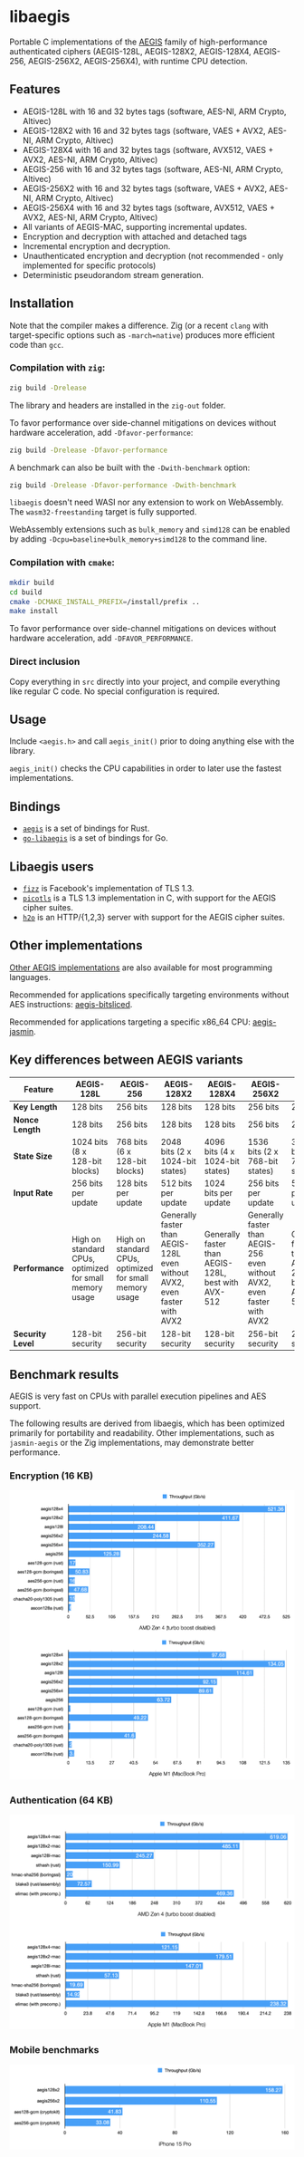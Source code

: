 # libaegis

Portable C implementations of the [AEGIS](https://datatracker.ietf.org/doc/draft-irtf-cfrg-aegis-aead/) family of high-performance authenticated ciphers (AEGIS-128L, AEGIS-128X2, AEGIS-128X4, AEGIS-256, AEGIS-256X2, AEGIS-256X4), with runtime CPU detection.

## Features

- AEGIS-128L with 16 and 32 bytes tags (software, AES-NI, ARM Crypto, Altivec)
- AEGIS-128X2 with 16 and 32 bytes tags (software, VAES + AVX2, AES-NI, ARM Crypto, Altivec)
- AEGIS-128X4 with 16 and 32 bytes tags (software, AVX512, VAES + AVX2, AES-NI, ARM Crypto, Altivec)
- AEGIS-256 with 16 and 32 bytes tags (software, AES-NI, ARM Crypto, Altivec)
- AEGIS-256X2 with 16 and 32 bytes tags (software, VAES + AVX2, AES-NI, ARM Crypto, Altivec)
- AEGIS-256X4 with 16 and 32 bytes tags (software, AVX512, VAES + AVX2, AES-NI, ARM Crypto, Altivec)
- All variants of AEGIS-MAC, supporting incremental updates.
- Encryption and decryption with attached and detached tags
- Incremental encryption and decryption.
- Unauthenticated encryption and decryption (not recommended - only implemented for specific protocols)
- Deterministic pseudorandom stream generation.

## Installation

Note that the compiler makes a difference. Zig (or a recent `clang` with target-specific options such as `-march=native`) produces more efficient code than `gcc`.

### Compilation with `zig`:

```sh
zig build -Drelease
```

The library and headers are installed in the `zig-out` folder.

To favor performance over side-channel mitigations on devices without hardware acceleration, add `-Dfavor-performance`:

```sh
zig build -Drelease -Dfavor-performance
```

A benchmark can also be built with the `-Dwith-benchmark` option:

```sh
zig build -Drelease -Dfavor-performance -Dwith-benchmark
```

`libaegis` doesn't need WASI nor any extension to work on WebAssembly. The `wasm32-freestanding` target is fully supported.

WebAssembly extensions such as `bulk_memory` and `simd128` can be enabled by adding `-Dcpu=baseline+bulk_memory+simd128` to the command line.

### Compilation with `cmake`:

```sh
mkdir build
cd build
cmake -DCMAKE_INSTALL_PREFIX=/install/prefix ..
make install
```

To favor performance over side-channel mitigations on devices without hardware acceleration, add `-DFAVOR_PERFORMANCE`.

### Direct inclusion

Copy everything in `src` directly into your project, and compile everything like regular C code. No special configuration is required.

## Usage

Include `<aegis.h>` and call `aegis_init()` prior to doing anything else with the library.

`aegis_init()` checks the CPU capabilities in order to later use the fastest implementations.

## Bindings

- [`aegis`](https://crates.io/crates/aegis) is a set of bindings for Rust.
- [`go-libaegis`](https://github.com/aegis-aead/go-libaegis) is a set of bindings for Go.

## Libaegis users

- [`fizz`](https://github.com/facebookincubator/fizz) is Facebook's implementation of TLS 1.3.
- [`picotls`](https://github.com/h2o/picotls) is a TLS 1.3 implementation in C, with support for the AEGIS cipher suites.
- [`h2o`](https://h2o.examp1e.net) is an HTTP/{1,2,3} server with support for the AEGIS cipher suites.

## Other implementations

[Other AEGIS implementations](https://github.com/cfrg/draft-irtf-cfrg-aegis-aead?tab=readme-ov-file#known-implementations) are also available for most programming languages.

Recommended for applications specifically targeting environments without AES instructions: [aegis-bitsliced](https://github.com/aegis-aead/aegis-bitsliced).

Recommended for applications targeting a specific x86_64 CPU: [aegis-jasmin](https://github.com/aegis-aead/aegis-jasmin).

## Key differences between AEGIS variants

| **Feature**        | **AEGIS-128L**                                          | **AEGIS-256**                                           | **AEGIS-128X2**                                                           | **AEGIS-128X4**                                     | **AEGIS-256X2**                                                          | **AEGIS-256X4**                                    |
| ------------------ | ------------------------------------------------------- | ------------------------------------------------------- | ------------------------------------------------------------------------- | --------------------------------------------------- | ------------------------------------------------------------------------ | -------------------------------------------------- |
| **Key Length**     | 128 bits                                                | 256 bits                                                | 128 bits                                                                  | 128 bits                                            | 256 bits                                                                 | 256 bits                                           |
| **Nonce Length**   | 128 bits                                                | 256 bits                                                | 128 bits                                                                  | 128 bits                                            | 256 bits                                                                 | 256 bits                                           |
| **State Size**     | 1024 bits (8 x 128-bit blocks)                          | 768 bits (6 x 128-bit blocks)                           | 2048 bits (2 x 1024-bit states)                                           | 4096 bits (4 x 1024-bit states)                     | 1536 bits (2 x 768-bit states)                                           | 3072 bits (4 x 768-bit states)                     |
| **Input Rate**     | 256 bits per update                                     | 128 bits per update                                     | 512 bits per update                                                       | 1024 bits per update                                | 256 bits per update                                                      | 512 bits per update                                |
| **Performance**    | High on standard CPUs, optimized for small memory usage | High on standard CPUs, optimized for small memory usage | Generally faster than AEGIS-128L even without AVX2, even faster with AVX2 | Generally faster than AEGIS-128L, best with AVX-512 | Generally faster than AEGIS-256 even without AVX2, even faster with AVX2 | Generally faster than AEGIS-256, best with AVX-512 |
| **Security Level** | 128-bit security                                        | 256-bit security                                        | 128-bit security                                                          | 128-bit security                                    | 256-bit security                                                         | 256-bit security                                   |

## Benchmark results

AEGIS is very fast on CPUs with parallel execution pipelines and AES support.

The following results are derived from libaegis, which has been optimized primarily for portability and readability. Other implementations, such as `jasmin-aegis` or the Zig implementations, may demonstrate better performance.

### Encryption (16 KB)

![AEGIS benchmark results](img/bench-encryption.png)

### Authentication (64 KB)

![AEGIS-MAC benchmark results](img/bench-mac.png)

### Mobile benchmarks

![AEGIS mobile benchmark results](img/bench-mobile.png)
